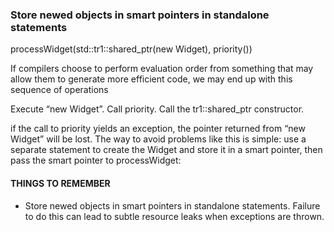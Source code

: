  ### Store newed objects in smart pointers in standalone statements

processWidget(std::tr1::shared_ptr<Widget>(new Widget), priority())

If compilers choose to perform evaluation order from something that may allow them to generate more efficient code, we may end up with this sequence of operations

Execute “new Widget”.
Call priority.
Call the tr1::shared_ptr constructor.

if the call to priority yields an exception, the pointer returned from “new Widget” will be lost. The way to avoid problems like this is simple: use a separate statement to create the Widget and store it in a smart pointer, then pass the smart pointer to processWidget:

#### THINGS TO REMEMBER
* Store newed objects in smart pointers in standalone statements. Failure to do this can lead to subtle resource leaks when exceptions are thrown.